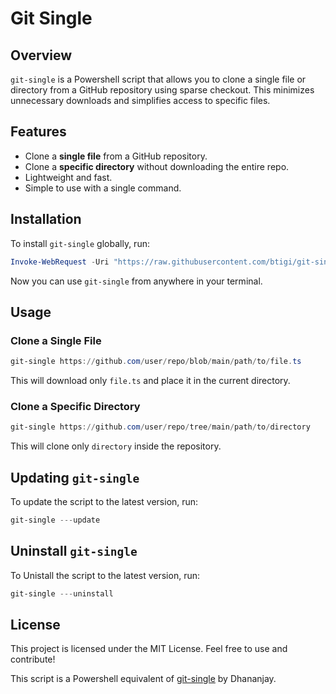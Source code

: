 # Git Single

## Overview

`git-single` is a Powershell script that allows you to clone a single file or directory from a GitHub repository using sparse checkout. This minimizes unnecessary downloads and simplifies access to specific files.

## Features

- Clone a **single file** from a GitHub repository.
- Clone a **specific directory** without downloading the entire repo.
- Lightweight and fast.
- Simple to use with a single command.

## Installation

To install `git-single` globally, run:

```powershell
Invoke-WebRequest -Uri "https://raw.githubusercontent.com/btigi/git-single/main/git-single.ps1" -OutFile "$env:ProgramFiles\git-single\git-single.ps1"
```

Now you can use `git-single` from anywhere in your terminal.

## Usage

### Clone a Single File

```powershell
git-single https://github.com/user/repo/blob/main/path/to/file.ts
```

This will download only `file.ts` and place it in the current directory.

### Clone a Specific Directory

```powershell
git-single https://github.com/user/repo/tree/main/path/to/directory
```

This will clone only `directory` inside the repository.

## Updating `git-single`

To update the script to the latest version, run:

```powershell
git-single ---update
```

## Uninstall `git-single`


To Unistall the script to the latest version, run:

```powershell
git-single ---uninstall
```

## License

This project is licensed under the MIT License. Feel free to use and contribute!

This script is a Powershell equivalent of [git-single](https://github.com/dha-aa/git-single) by Dhananjay.